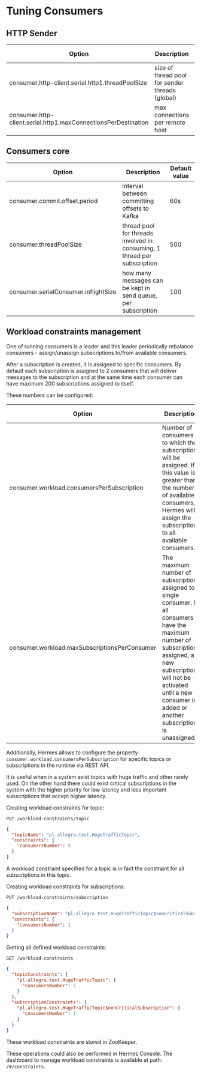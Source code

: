 # Tuning Consumers

## HTTP Sender

| Option                                                         | Description                                     | Default value |
|----------------------------------------------------------------|-------------------------------------------------|---------------|
| consumer.http-client.serial.http1.threadPoolSize               | size of thread pool for sender threads (global) | 30            |
| consumer.http-client.serial.http1.maxConnectionsPerDestination | max connections per remote host                 | 100           |

## Consumers core

| Option                               | Description                                                              | Default value |
|--------------------------------------|--------------------------------------------------------------------------|---------------|
| consumer.commit.offset.period        | interval between committing offsets to Kafka                             | 60s           |
| consumer.threadPoolSize              | thread pool for threads involved in consuming, 1 thread per subscription | 500           |
| consumer.serialConsumer.inflightSize | how many messages can be kept in send queue, per subscription            | 100           |

## Workload constraints management

One of running consumers is a leader and this leader periodically rebalance consumers - assign/unassign subscriptions
to/from available consumers.

After a subscription is created, it is assigned to specific consumers. By default each subscription is assigned to
2 consumers that will deliver messages to the subscription and at the same time each consumer can have maximum 200
subscriptions assigned to itself.

These numbers can be configured:

| Option                                        | Description                                                                                                                                                                                                                                          | Default value |
|-----------------------------------------------|------------------------------------------------------------------------------------------------------------------------------------------------------------------------------------------------------------------------------------------------------|---------------|
| consumer.workload.consumersPerSubscription    | Number of consumers to which the subscription will be assigned. If this value is greater than the number of available consumers, Hermes will assign the subscription to all available consumers.                                                     | 2             |
| consumer.workload.maxSubscriptionsPerConsumer | The maximum number of subscriptions assigned to a single consumer. If all consumers have the maximum number of subscriptions assigned, a new subscription will not be activated until a new consumer is added or another subscription is unassigned. | 200           |

Additionally, Hermes allows to configure the property `consumer.workload.consumersPerSubscription` for specific
topics or subscriptions in the runtime via REST API.

It is useful when in a system exist topics with huge traffic and other rarely used. On the other hand there could exist
critical subscriptions in the system with the higher priority for low latency and less important subscriptions that accept
higher latency.

Creating workload constraints for topic:

`PUT /workload-constraints/topic`
```json
{
  "topicName": "pl.allegro.test.HugeTrafficTopic",
  "constraints": {
    "consumersNumber": 5
  }
}
```

A workload constraint specified for a topic is in fact the constraint for all subscriptions in this topic.

Creating workload constraints for subscriptions:

`PUT /workload-constraints/subscription`
```json
{
  "subscriptionName": "pl.allegro.test.HugeTrafficTopic$nonCriticalSubscription",
  "constraints": {
    "consumersNumber": 1
  }
}
```

Getting all defined workload constraints:

`GET /workload-constraints`
```json
{
  "topicConstraints": {
    "pl.allegro.test.HugeTrafficTopic": {
      "consumersNumber": 5
    }
  },
  "subscriptionConstraints": {
    "pl.allegro.test.HugeTrafficTopic$nonCriticalSubscription": {
      "consumersNumber": 1
    }
  }
}
```

These workload constraints are stored in ZooKeeper.

These operations could also be performed in Hermes Console.
The dashboard to manage workload constraints is available at path: `/#/constraints`.
